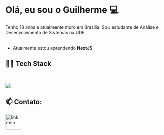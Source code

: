 <h1 align="left">Olá, eu sou o Guilherme 💻</h1>
<span>Tenho 18 anos e atualmente moro em Brasília. Sou estudante de Análise e Desenvolvimento de Sistemas na UDF.</span>
<br/>
<br/>

- Atualmente estou aprendendo <strong>NextJS</strong>

<h2>👨‍💻 Tech Stack</h2><br/>
<div>
    <p target="_blank">
        <img src="https://skillicons.dev/icons?i=html,css,js,ts,react,next,tailwindcss" alt"Tech Stack">
    </p>
</div>

<h2>📫 Contato:</h2>
<div>
  <a href="https://www.linkedin.com/in/guicodee/" target="blank"><img align="center" src="https://skillicons.dev/icons?i=linkedin" alt="linkedin" height="50" width="50" /></a> &nbsp;
</div>
